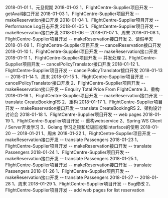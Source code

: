 2018-01-01
1、元旦假期
2018-01-02
1、FlightCentre-Supplier项目开发 -- getAvail接口开发
2018-01-03
1、FlightCentre-Supplier项目开发 -- makeReservation接口开发
2018-01-04
1、FlightCentre-Supplier项目开发 -- Performance Log日志开发
2018-01-05
1、FlightCentre-Supplier项目开发 -- makeReservation接口开发
2018-01-06 -- 2018-01-07
1、周末
2018-01-08
1、FlightCentre-Supplier项目开发 -- makeReservation接口开发
2、请假半天
2018-01-09
1、FlightCentre-Supplier项目开发 -- cancelReservation接口开发
2018-01-10
1、FlightCentre-Supplier项目开发 -- makeReservation接口开发
2018-01-11
1、FlightCentre-Supplier项目开发 -- 并发处理
2、FlightCentre-Supplier项目开发 -- cancelPolicyTranslator接口开发
2018-01-12
1、FlightCentre-Supplier项目开发 -- cancelPolicyTranslator接口开发
2018-01-13 -- 2018-01-14
1、周末
2018-01-15
1、FlightCentre-Supplier项目开发 -- cancelPolicyTranslator接口开发
2、FlightCentre-Supplier项目开发 -- makeReservation接口开发 -- Enquiry Total Price From FlightCentre
3、重构
2018-01-16
1、FlightCentre-Supplier项目开发 -- makeReservation接口开发 -- translate CreateBookingRS
2、重构
2018-01-17
1、FlightCentre-Supplier项目开发 -- makeReservation接口开发 -- translate CreateBookingRS
2、架构设计讨论会
2018-01-18
1、FlightCentre-Supplier项目开发 -- web pages
2018-01-19
1、FlightCentre-Supplier项目开发 -- 重构webservice
2、Spring WS Client / Server开发学习
3、Golang 学习之锁和垃圾回收和interface的使用
2018-01-20 -- 2018-01-21
1、周末
2018-01-22
1、FlightCentre-Supplier项目开发 -- makeReservation接口开发 -- translate Passengers
2018-01-23
1、FlightCentre-Supplier项目开发 -- makeReservation接口开发 -- translate Passengers
2018-01-24
1、FlightCentre-Supplier项目开发 -- makeReservation接口开发 -- translate Passengers
2018-01-25
1、FlightCentre-Supplier项目开发 -- makeReservation接口开发 -- translate Passengers
2018-01-26
1、FlightCentre-Supplier项目开发 -- makeReservation接口开发 -- translate Passengers
2018-01-27 -- 2018-01-28
1、周末
2018-01-29
1、FlightCentre-Supplier项目开发 -- Bug修改
2、FlightCentre-Supplier项目开发 -- add web pages for list reservation

